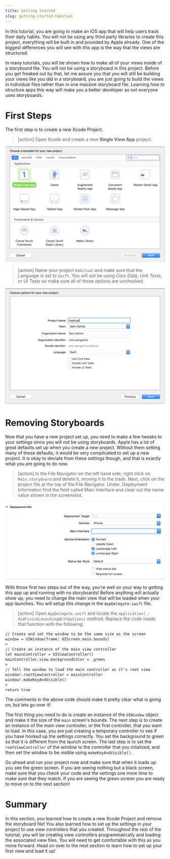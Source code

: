 ```yaml
---
title: Getting Started
slug: getting-started-habitual
---
```


In this tutorial, you are going to make an iOS app that will help users track their daily
habits. You will not be using any third party libraries to create this project, everything
will be built in and provided by Apple already. One of the biggest differences you will see
with this app is the way that the views are structured.

In many tutorials, you will be shown how to make all of your views inside of a storyboard file.
You will not be using a storyboard in this project. Before you get freaked out by that, let me
assure you that you will still be building your views like you did in a storyboard, you are just
going to build the views in individual files rather than in one massive storyboard file. Learning
how to structure apps this way will make you a better developer as not everyone uses storyboards.

# First Steps

The first step is to create a new Xcode Project.

> [action]
> Open Xcode and create a new **Single View App** project.

![New Project](./assets/new_project.png)

> [action]
> Name your project `Habitual` and make sure that the *Language* is set to `Swift`.
> You will not be using *Core Data*, *Unit Tests*, or *UI Tests* so make sure all of those options
> are unchecked.

![Name Project](./assets/name_project.png)

# Removing Storyboards

Now that you have a new project set up, you need to make a few tweaks to your settings since you
will not be using storyboards. Apple has a lot of great defaults set up when you create a new project.
Without them setting many of these defaults, it would be very complicated to set up a new project.
It is okay to deviate from these settings though, and that is exactly what you are going to do now.

> [action]
> In the File Navigator on the left hand side, right click on `Main.storyboard` and delete it, moving
> it to the trash. Next, click on the project file at the top of the File Navigator. Under,
> Deployment Information find the field called Main Interface and clear out the name value shown in the screenshot.

![Remove Main](./assets/remove_main.png)

With those first two steps out of the way, you're well on your way to getting this app up and running
with no storyboards! Before anything will actually show up, you need to change the main view that will
be loaded when your app launches. You will setup this change in the `AppDelegate.swift` file.

> [action]
> Open `AppDelegate.swift` and locate the `application(_: didFinishLaunchingWithOptions)` method. Replace
> the code inside that function with the following:

```
// Create and set the window to be the same size as the screen
window = UIWindow(frame: UIScreen.main.bounds)
>
// Create an instance of the main view controller
let mainController = UIViewController()
mainController.view.backgroundColor = .green
>
// Tell the window to load the main controller as it's root view
window!.rootViewController = mainController
window!.makeKeyAndVisible()
>
return true
```
>

The comments in the above code should make it pretty clear what is going on, but lets go over it!

The first thing you need to do is create an instance of the `UIWindow` object and make it the size of the
`main` screen's bounds. The next step is to create an instance of the main view controller, or the first
controller, that you want to load. In this case, you are just creating a temporary controller to see if
you have hooked up the settings correctly. You set the background to green so that it is different from
the launch screen. The last step is to set the `rootViewController` of the window to the controller that
you intialized, and then set the window to be visible using `makeKeyAndVisible()`.

Go ahead and run your project now and make sure that when it loads up you see the green screen. If you are
seeing nothing but a black screen, make sure that you check your code and the settings one more time to make
sure that they match. If you are seeing the green screen you are ready to move on to the next section!

# Summary

In this section, you learned how to create a new Xcode Project and remove the storyboard file! You also learned
how to set up the settings in your project to use view controllers that you created. Throughout the rest of
the tutorial, you will be creating view controllers programmatically and loading the associated view files.
You will need to get comfortable with this as you move forward. Head on over to the next section to learn how
to set up your first view and load it up!
